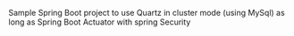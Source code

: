 Sample Spring Boot project to use Quartz in cluster mode (using MySql) as long as Spring Boot Actuator with spring Security 